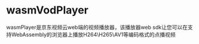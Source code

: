# wasmVodPlayer
wasmPlayer是京东视频云web端的视频播放器，该播放器web sdk让您可以在支持WebAssembly的浏览器上播放H264\H265\AV1等编码格式的点播视频
